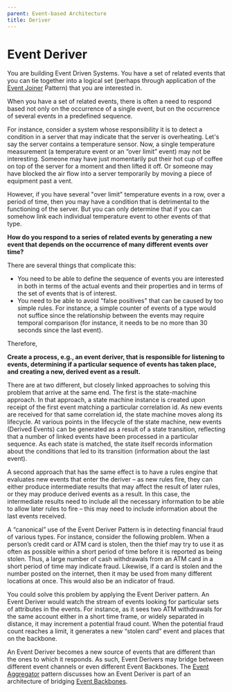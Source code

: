```yaml
---
parent: Event-based Architecture
title: Deriver
---
```

# Event Deriver
You are building Event Driven Systems. You have a set of related events that you can tie together into a logical set (perhaps through application of the [Event Joiner](Event-Joiner.md) Pattern) that you are interested in.

When you have a set of related events, there is often a need to respond based not only on the occurrence of a single event, but on the occurrence of several events in a predefined sequence.

For instance, consider a system whose responsibility it is to detect a condition in a server that may indicate that the server is overheating. Let's say the server contains a temperature sensor. Now, a single temperature measurement (a temperature event or an “over limit” event) may not be interesting. Someone may have just momentarily put their hot cup of coffee on top of the server for a moment and then lifted it off. Or someone may have blocked the air flow into a server temporarily by moving a piece of equipment past a vent.

However, if you have several "over limit" temperature events in a row, over a period of time, then you may have a condition that is detrimental to the functioning of the server. But you can only determine that if you can somehow link each individual temperature event to other events of that type.

**How do you respond to a series of related events by generating a new event that depends on the occurrence of many different events over time?**

There are several things that complicate this:

+ You need to be able to define the sequence of events you are interested in both in terms of the actual events and their properties and in terms of the set of events that is of interest. 
+ You need to be able to avoid "false positives" that can be caused by too simple rules. For instance, a simple counter of events of a type would not suffice since the relationship between the events may require temporal comparison (for instance, it needs to be no more than 30 seconds since the last event). 

Therefore,

**Create a process, e.g., an event deriver, that is responsible for listening to events, determining if a particular sequence of events has taken place, and creating a new, derived event as a result.**

There are at two different, but closely linked approaches to solving this problem that arrive at the same end. The first is the state-machine approach. In that approach, a state machine instance is created upon receipt of the first event matching a particular correlation id. As new events are received for that same correlation id, the state machine moves along its lifecycle. At various points in the lifecycle of the state machine, new events (Derived Events) can be generated as a result of a state transition, reflecting that a number of linked events have been processed in a particular sequence. As each state is matched, the state itself records information about the conditions that led to its transition (information about the last event).

A second approach that has the same effect is to have a rules engine that evaluates new events that enter the deriver – as new rules fire, they can either produce intermediate results that may affect the result of later rules, or they may produce derived events as a result. In this case, the intermediate results need to include all the necessary information to be able to allow later rules to fire – this may need to include information about the last events received.

A “canonical” use of the Event Deriver Pattern is in detecting financial fraud of various types.  For instance, consider the following problem.  When a person’s credit card or ATM card is stolen, then the thief may try to use it as often as possible within a short period of time before it is reported as being stolen.  Thus, a large number of cash withdrawals from an ATM card in a short period of time may indicate fraud.  Likewise, if a card is stolen and the number posted on the internet, then it may be used from many different locations at once.  This would also be an indicator of fraud.

You could solve this problem by applying the Event Deriver pattern.  An Event Deriver would watch the stream of events looking for particular sets of attributes in the events.  For instance, as it sees two ATM withdrawals for the same account either in a short time frame, or widely separated in distance, it may increment a potential fraud count.  When the potential fraud count reaches a limit, it generates a new “stolen card” event and places that on the backbone.

An Event Deriver becomes a new source of events that are different than the ones to which it responds. As such, Event Derivers may bridge between different event channels or even different Event Backbones. The [Event Aggregator](Event-Aggregator.md) pattern discusses how an Event Deriver is part of an architecture of bridging [Event Backbones](Event-Backbone.md).
